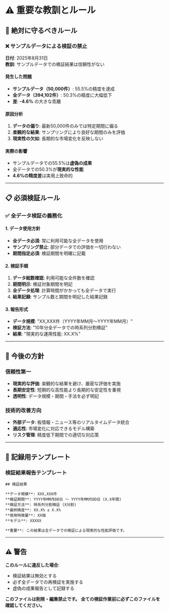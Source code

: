 # ⚠️ 重要な教訓とルール

## 🚨 絶対に守るべきルール

### **❌ サンプルデータによる検証の禁止**

**日付**: 2025年8月31日  
**教訓**: サンプルデータでの検証結果は信頼性がない

#### **発生した問題**
- **サンプルデータ（50,000件）**: 55.5%の精度を達成
- **全データ（394,102件）**: 50.3%の精度に大幅低下
- **差**: **-4.6%** の大きな乖離

#### **原因分析**
1. **データの偏り**: 最新50,000件のみでは特定期間に偏る
2. **楽観的な結果**: サンプリングにより良好な期間のみを評価
3. **現実性の欠如**: 長期的な市場変化を反映しない

#### **実際の影響**
- サンプルデータでの55.5%は**虚偽の成果**
- 全データでの50.3%が**現実的な性能**
- **4.6%の精度差**は実用上致命的

---

## 📋 必須検証ルール

### **✅ 全データ検証の義務化**

#### **1. データ使用方針**
- **全データ必須**: 常に利用可能な全データを使用
- **サンプリング禁止**: 部分データでの評価を一切行わない
- **期間指定必須**: 検証期間を明確に記載

#### **2. 検証手順**
1. **データ総数確認**: 利用可能な全件数を確認
2. **期間明示**: 検証対象期間を明記
3. **全データ処理**: 計算時間がかかっても全データで実行
4. **結果記録**: サンプル数と期間を明記した結果記録

#### **3. 報告形式**
- **データ規模**: "XX,XXX件（YYYY年MM月〜YYYY年MM月）"
- **検証方法**: "10年分全データでの時系列分割検証"
- **結果**: "現実的な運用性能: XX.X%"

---

## 🎯 今後の方針

### **信頼性第一**
- **現実的な評価**: 楽観的な結果を避け、厳密な評価を実施
- **長期安定性**: 短期的な高性能より長期的な安定性を重視
- **透明性**: データ規模・期間・手法を必ず明記

### **技術的改善方向**
- **外部データ**: 板情報・ニュース等のリアルタイムデータ統合
- **適応性**: 市場変化に対応できるモデル構築
- **リスク管理**: 精度低下期間での適切な対応策

---

## 📝 記録用テンプレート

### **検証結果報告テンプレート**

```
## 検証結果

**データ規模**: XXX,XXX件
**検証期間**: YYYY年MM月DD日 〜 YYYY年MM月DD日 (X.X年間)
**検証方法**: 時系列分割検証 (X分割)
**最終精度**: XX.X% ± X.X%
**使用特徴量**: XX個
**モデル**: XXXXX

**重要**: この結果は全データでの検証による現実的な性能評価です。
```

---

## ⚠️ 警告

**このルールに違反した場合**:
- 検証結果は無効とする
- 必ず全データでの再検証を実施する
- 虚偽の成果報告として記録する

**このファイルは削除・編集禁止です。**
**全ての検証作業前に必ずこのファイルを確認してください。**